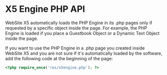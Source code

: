 # X5 Engine PHP API

WebSite X5 automatically loads the PHP Engine in its .php pages only if requested by a specific object inside the page.
For example, the PHP Engine is loaded if you place a Guestbook Object or a Dynamic Text Object inside the page.

If you want to use the PHP Engine in a .php page you created inside WebSite X5 and you are not sure if it's automatically loaded by the software, add the following code at the beginning of the page:
```php
<?php require_once('res/x5engine.php'); ?>
```